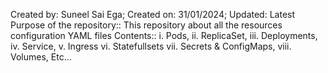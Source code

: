 Created by: Suneel Sai Ega;
Created on: 31/01/2024;
Updated: Latest
Purpose of the repository:: This repository about all the resources configuration YAML files
Contents::
i. Pods, ii. ReplicaSet, iii. Deployments, iv. Service, v. Ingress vi. Statefullsets
vii. Secrets & ConfigMaps, viii. Volumes, Etc...
